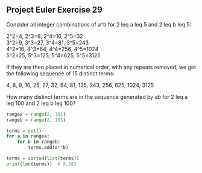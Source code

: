 ## Project Euler Exercise 29

Consider all integer combinations of a^b for 2 leq a leq 5 and 2 leq b leq 5:

2^2=4, 2^3=8, 2^4=16, 2^5=32 <br/>
3^2=9, 3^3=27, 3^4=81, 3^5=243 <br/>
4^2=16, 4^3=64, 4^4=256, 4^5=1024 <br/>
5^2=25, 5^3=125, 5^4=625, 5^5=3125 <br/>

If they are then placed in numerical order, with any repeats removed, we get the following sequence of 15 distinct terms:

4, 8, 9, 16, 25, 27, 32, 64, 81, 125, 243, 256, 625, 1024, 3125

How many distinct terms are in the sequence generated by ab for 2 leq a leq 100 and 2 leq b leq 100?

```python
rangea = range(2, 101)
rangeb = range(2, 101)

terms = set()
for a in rangea:
    for b in rangeb:
        terms.add(a**b)

terms = sorted(list(terms))
print(len(terms))  # 9,183
```
